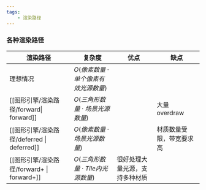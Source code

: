 ```yaml
---
tags:
    - 渲染路径
---
```



### 各种渲染路径

| 渲染路径                                   | 复杂度                                   | 优点                           | 缺点                     |
| ------------------------------------------ | ---------------------------------------- | ------------------------------ | ------------------------ |
| 理想情况                                   | $O(像素数量 \cdot 单个像素有效光源数量)$ |                                |                          |
| [[图形引擎/渲染路径/forward\| forward]]    | $O(三角形数量 \cdot 场景光源数量)$       |                                | 大量 overdraw            |
| [[图形引擎/渲染路径/deferred \| deferred]] | $O(像素数量\cdot 场景光源数量)$          |                                | 材质数量受限，带宽要求高 |
| [[图形引擎/渲染路径/forward+ \| forward+]] | $O(三角形数量\cdot Tile 内光源数量)$     | 很好处理大量光源，支持多种材质 |                          |



